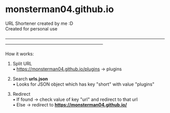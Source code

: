 # monsterman04.github.io

URL Shortener created by me :D<br/>
Created for personal use<br/>

~~⠀⠀⠀⠀⠀⠀⠀⠀⠀⠀⠀⠀⠀⠀⠀⠀⠀⠀⠀⠀⠀⠀⠀⠀⠀⠀⠀⠀⠀⠀⠀⠀⠀⠀⠀⠀⠀⠀⠀⠀⠀⠀⠀⠀⠀⠀⠀⠀⠀⠀⠀⠀⠀⠀⠀⠀⠀⠀⠀⠀⠀⠀⠀⠀⠀⠀⠀⠀⠀⠀⠀⠀⠀⠀⠀⠀⠀⠀⠀~~

How it works:

1) Split URL<br/>
• https://monsterman04.github.io/plugins -> plugins

2) Search **urls.json**<br/>
• Looks for JSON object which has key "short" with value "plugins"

3) Redirect<br/>
• If found -> check value of key "url" and redirect to that url<br/>
• Else -> redirect to **https://monsterman04.github.io/**
